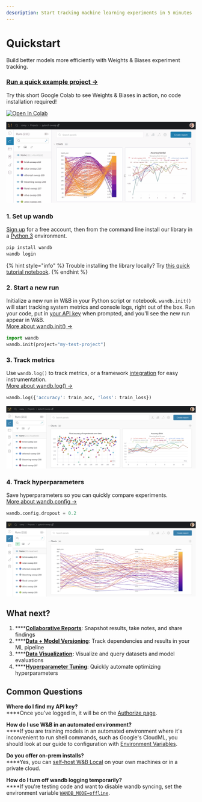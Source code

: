 ```yaml
---
description: Start tracking machine learning experiments in 5 minutes
---
```


# Quickstart

Build better models more efficiently with Weights & Biases experiment tracking.

### [Run a quick example project →](http://wandb.me/intro)

Try this short Google Colab to see Weights & Biases in action, no code installation required!

[![Open In Colab](https://colab.research.google.com/assets/colab-badge.svg)](http://wandb.me/intro)

![](.gitbook/assets/wandb-demo-experiments-gif.gif)

### 1. Set up wandb

[Sign up](https://app.wandb.ai/login?signup=true) for a free account, then from the command line install our library in a [Python 3](https://realpython.com/installing-python/) environment.

```bash
pip install wandb
wandb login
```

{% hint style="info" %}
Trouble installing the library locally? Try [this quick tutorial notebook](http://wandb.me/intro).
{% endhint %}

### 2. Start a new run

Initialize a new run in W\&B in your Python script or notebook. `wandb.init()` will start tracking system metrics and console logs, right out of the box. Run your code, put in [your API key](https://wandb.ai/authorize) when prompted, and you'll see the new run appear in W\&B. [\
More about wandb.init() →](guides/track/launch.md)

```python
import wandb
wandb.init(project="my-test-project")
```

### 3. Track metrics

Use `wandb.log()` to track metrics, or a framework [integration](guides/integrations/) for easy instrumentation. \
[More about wandb.log() →](guides/track/log/)

```python
wandb.log({'accuracy': train_acc, 'loss': train_loss})
```

![](.gitbook/assets/wandb-demo-logging-metrics.png)

### &#x20;4. Track hyperparameters

Save hyperparameters so you can quickly compare experiments. \
[More about wandb.config →](guides/track/config.md)

```python
wandb.config.dropout = 0.2
```

![](.gitbook/assets/wandb-demo-logging-config.png)

## What next?

1. ****[**Collaborative Reports**](guides/reports/): Snapshot results, take notes, and share findings
2. ****[**Data + Model Versioning**](guides/artifacts/): Track dependencies and results in your ML pipeline
3. ****[**Data Visualization**](guides/data-vis/)**:** Visualize and query datasets and model evaluations
4. ****[**Hyperparameter Tuning**](guides/sweeps/): Quickly automate optimizing hyperparameters

## Common Questions

**Where do I find my API key?**\
****Once you've logged in, it will be on the [Authorize page](https://wandb.ai/authorize).

**How do I use W\&B in an automated environment?**\
****If you are training models in an automated environment where it's inconvenient to run shell commands, such as Google's CloudML, you should look at our guide to configuration with [Environment Variables](guides/track/advanced/environment-variables.md).

**Do you offer on-prem installs?**\
****Yes, you can [self-host W\&B Local](guides/self-hosted/) on your own machines or in a private cloud.

**How do I turn off wandb logging temporarily?**\
****If you're testing code and want to disable wandb syncing, set the environment variable [`WANDB_MODE=offline`](guides/track/advanced/environment-variables.md).


